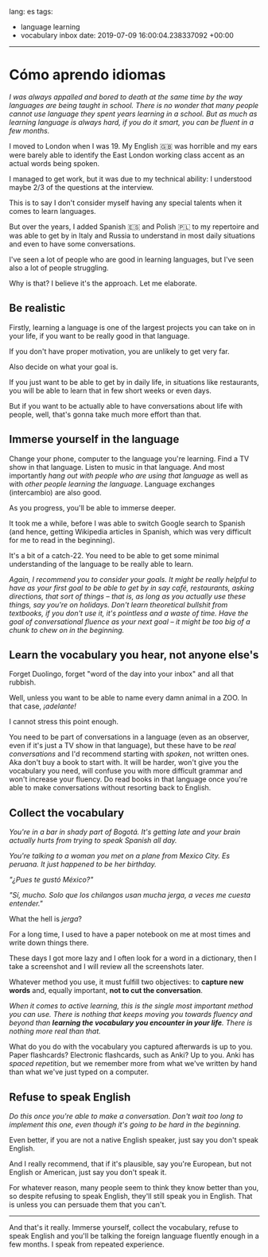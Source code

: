 lang: es
tags:
- language learning
- vocabulary inbox
date: 2019-07-09 16:00:04.238337092 +00:00

---

# Cómo aprendo idiomas

_I was always appalled and bored to death at the same time by the way languages are being taught in school. There is no wonder that many people cannot use language they spent years learning in a school. But as much as learning language is always hard, if you do it smart, you can be fluent in a few months._

I moved to London when I was 19. My English 🇬🇧 was horrible and my ears were barely able to identify the East London working class accent as an actual words being spoken.

I managed to get work, but it was due to my technical ability: I understood maybe 2/3 of the questions at the interview.

This is to say I don't consider myself having any special talents when it comes to learn languages.

But over the years, I added Spanish 🇪🇸 and Polish 🇵🇱 to my repertoire and was able to get by in Italy and Russia to understand in most daily situations and even to have some conversations.

I've seen a lot of people who are good in learning languages, but I've seen also a lot of people struggling.

Why is that? I believe it's the approach. Let me elaborate.

## Be realistic

Firstly, learning a language is one of the largest projects you can take on in your life, if you want to be really good in that language.

If you don't have proper motivation, you are unlikely to get very far.

Also decide on what your goal is.

If you just want to be able to get by in daily life, in situations like restaurants, you will be able to learn that in few short weeks or even days.

But if you want to be actually able to have conversations about life with people, well, that's gonna take much more effort than that.

## Immerse yourself in the language

Change your phone, computer to the language you're learning. Find a TV show in that language. Listen to music in that language. And most importantly _hang out with people who are using that language_ as well as with _other people learning the language_. Language exchanges (intercambio) are also good.

As you progress, you'll be able to immerse deeper.

It took me a while, before I was able to switch Google search to Spanish (and hence, getting Wikipedia articles in Spanish, which was very difficult for me to read in the beginning).

It's a bit of a catch-22. You need to be able to get some minimal understanding of the language to be really able to learn.

_Again, I recommend you to consider your goals. It might be really helpful to have as your first goal to be able to get by in say café, restaurants, asking directions, that sort
of things – that is, as long as you actually use these things, say you're on holidays. Don't learn theoretical bullshit from textbooks, if you don't use it, it's pointless and a waste of time. Have the goal of conversational fluence as your next goal – it might be too big of a chunk to chew on in the beginning._

## Learn the vocabulary you hear, not anyone else's

Forget Duolingo, forget "word of the day into your inbox" and all that rubbish.

Well, unless you want to be able to name every damn animal in a ZOO. In that case, _¡adelante!_

I cannot stress this point enough.

You need to be part of conversations in a language (even as an observer, even if it's just a TV show in that language), but these have to be *real conversations* and I'd recommend starting with *spoken*, not written ones. Aka don't buy a book to start with. It will be harder, won't give you the vocabulary you need, will confuse you with more difficult grammar and won't increase your fluency. Do read books in that language once you're able to make conversations without resorting back to English.

## Collect the vocabulary

_You're in a bar in shady part of Bogotá. It's getting late and your brain actually hurts from trying to speak Spanish all day._

_You're talking to a woman you met on a plane from Mexico City. Es peruana. It just happened to be her birthday._

_"¿Pues te gustó México?"_

_"Sí, mucho. Solo que los chilangos usan mucha jerga, a veces me cuesta entender."_

What the hell is *jerga*?

For a long time, I used to have a paper notebook on me at most times and write down things there.

These days I got more lazy and I often look for a word in a dictionary, then I take a screenshot and I will review all the screenshots later.

Whatever method you use, it must fulfill two objectives: to **capture new words** and, equally important, **not to cut the conversation**.

_When it comes to active learning, this is the single most important method you can use. There is nothing that keeps moving you towards fluency and beyond than **learning the vocabulary you encounter in your life**. There is nothing more real than that._

What do you do with the vocabulary you captured afterwards is up to you. Paper flashcards? Electronic flashcards, such as Anki? Up to you. Anki has _spaced repetition_, but we remember more from what we've written by hand than what we've just typed on a computer.

## Refuse to speak English

_Do this once you're able to make a conversation. Don't wait too long to implement this one, even though it's going to be hard in the beginning._

Even better, if you are not a native English speaker, just say you don't speak English.

And I really recommend, that if it's plausible, say you're European, but not English or American, just say you don't speak it.

For whatever reason, many people seem to think they know better than you, so despite refusing to speak English, they'll still speak you in English. That is unless you can persuade them that you can't.

---

And that's it really. Immerse yourself, collect the vocabulary, refuse to speak English and you'll be talking the foreign language fluently enough in a few months. I speak from repeated experience.

